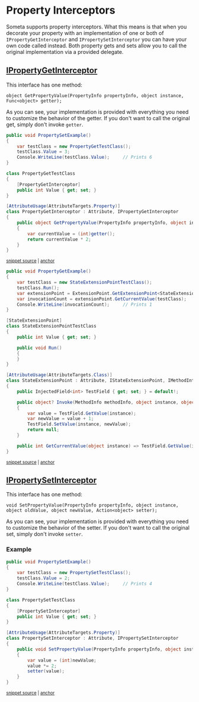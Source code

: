 <!--
GENERATED FILE - DO NOT EDIT
This file was generated by [MarkdownSnippets](https://github.com/SimonCropp/MarkdownSnippets).
Source File: /Someta.Docs/ExtensionPoints/PropertyInterceptors.source.md
To change this file edit the source file and then run MarkdownSnippets.
-->

# Property Interceptors

Someta supports property interceptors.  What this means is that when you decorate your property with an implementation of one or both of `IPropertyGetInterceptor` and `IPropertySetInterceptor` you can have your own code called instead.  Both property gets and sets allow you to call the original implementation via a provided delegate.

## [IPropertyGetInterceptor](/Someta/IPropertyGetInterceptor.cs)

This interface has one method:

```
object GetPropertyValue(PropertyInfo propertyInfo, object instance, Func<object> getter);
```

As you can see, your implementation is provided with everything you need to customize the behavior of the getter.  If you don't want to call the original get, simply don't invoke `getter`.

<!-- snippet: PropertyGetInterceptorExample -->
<a id='snippet-propertygetinterceptorexample'></a>
```cs
public void PropertySetExample()
{
    var testClass = new PropertyGetTestClass();
    testClass.Value = 3;
    Console.WriteLine(testClass.Value);     // Prints 6
}

class PropertyGetTestClass
{
    [PropertyGetInterceptor]
    public int Value { get; set; }
}

[AttributeUsage(AttributeTargets.Property)]
class PropertyGetInterceptor : Attribute, IPropertyGetInterceptor
{
    public object GetPropertyValue(PropertyInfo propertyInfo, object instance, Func<object> getter)
    {
        var currentValue = (int)getter();
        return currentValue * 2;
    }
}
```
<sup><a href='/Someta.Docs/Samples/PropertyGetInterceptorExample.cs#L10-L33' title='Snippet source file'>snippet source</a> | <a href='#snippet-propertygetinterceptorexample' title='Start of snippet'>anchor</a></sup>
<a id='snippet-propertygetinterceptorexample-1'></a>
```cs
public void PropertyGetExample()
{
    var testClass = new StateExtensionPointTestClass();
    testClass.Run();
    var extensionPoint = ExtensionPoint.GetExtensionPoint<StateExtensionPoint>(testClass.GetType());
    var invocationCount = extensionPoint.GetCurrentValue(testClass);
    Console.WriteLine(invocationCount);     // Prints 1
}

[StateExtensionPoint]
class StateExtensionPointTestClass
{
    public int Value { get; set; }

    public void Run()
    {
    }
}

[AttributeUsage(AttributeTargets.Class)]
class StateExtensionPoint : Attribute, IStateExtensionPoint, IMethodInterceptor
{
    public InjectedField<int> TestField { get; set; } = default!;

    public object? Invoke(MethodInfo methodInfo, object instance, object[] arguments, Func<object[], object> invoker)
    {
        var value = TestField.GetValue(instance);
        var newValue = value + 1;
        TestField.SetValue(instance, newValue);
        return null;
    }

    public int GetCurrentValue(object instance) => TestField.GetValue(instance);
}
```
<sup><a href='/Someta.Docs/Samples/StateExtensionPointExample.cs#L10-L45' title='Snippet source file'>snippet source</a> | <a href='#snippet-propertygetinterceptorexample-1' title='Start of snippet'>anchor</a></sup>
<!-- endSnippet -->

## [IPropertySetInterceptor](/Someta/IPropertySetInterceptor.cs)

This interface has one method:

```
void SetPropertyValue(PropertyInfo propertyInfo, object instance, object oldValue, object newValue, Action<object> setter);
```

As you can see, your implementation is provided with everything you need to customize the behavior of the setter.  If you don't want to call the original set, simply don't invoke `setter`.

### Example

<!-- snippet: PropertySetInterceptorExample -->
<a id='snippet-propertysetinterceptorexample'></a>
```cs
public void PropertySetExample()
{
    var testClass = new PropertySetTestClass();
    testClass.Value = 2;
    Console.WriteLine(testClass.Value);     // Prints 4
}

class PropertySetTestClass
{
    [PropertySetInterceptor]
    public int Value { get; set; }
}

[AttributeUsage(AttributeTargets.Property)]
class PropertySetInterceptor : Attribute, IPropertySetInterceptor
{
    public void SetPropertyValue(PropertyInfo propertyInfo, object instance, object oldValue, object newValue, Action<object> setter)
    {
        var value = (int)newValue;
        value *= 2;
        setter(value);
    }
}
```
<sup><a href='/Someta.Docs/Samples/PropertySetInterceptorExample.cs#L10-L34' title='Snippet source file'>snippet source</a> | <a href='#snippet-propertysetinterceptorexample' title='Start of snippet'>anchor</a></sup>
<!-- endSnippet -->
